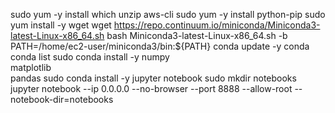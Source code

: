 sudo yum -y install which unzip aws-cli
sudo yum -y install python-pip
sudo yum install -y wget
wget https://repo.continuum.io/miniconda/Miniconda3-latest-Linux-x86_64.sh
bash Miniconda3-latest-Linux-x86_64.sh -b
PATH=/home/ec2-user/miniconda3/bin:${PATH}
conda update -y conda
conda list
sudo conda install -y numpy \
                     matplotlib \
                     pandas
sudo conda install -y jupyter notebook
sudo mkdir notebooks
jupyter notebook --ip 0.0.0.0 --no-browser --port 8888  --allow-root --notebook-dir=notebooks